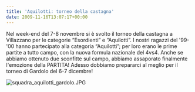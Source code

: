 ```yaml
---
title: 'Aquilotti: torneo della castagna'
date: 2009-11-16T13:07:17+00:00
---
```

Nel week-end del 7-8 novembre si è svolto il torneo della castagna a Villazzano per le categorie “Esordienti” e “Aquilotti”. I nostri ragazzi del '99-'00 hanno partecipato alla categoria “Aquilotti”; per loro erano le prime partite a tutto campo, con la nuova formula nazionale del 4vs4. Anche se abbiamo ottenuto due sconfitte sul campo, abbiamo assaporato finalmente l'emozione della PARTITA! Adesso dobbiamo prepararci al meglio per il torneo di Gardolo del 6-7 dicembre!

![squadra_aquilotti_gardolo.JPG](http://www.basketgardolo.it/wp-content/uploads/2009/11/squadra_aquilotti_gardolo.JPG)